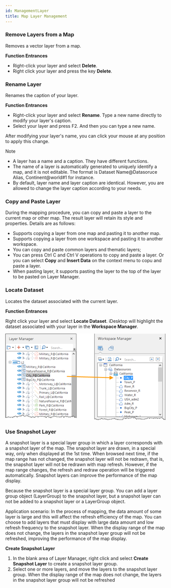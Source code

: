 ```yaml
---
id: ManagementLayer
title: Map Layer Management
---
```

### Remove Layers from a Map

Removes a vector layer from a map.

**Function Entrances**

* Right-click your layer and select **Delete**.
* Right click your layer and press the key **Delete**.

### Rename Layer

Renames the caption of your layer.

**Function Entrances**

* Right-click your layer and select **Rename**. Type a new name directly to modify your layer's caption.
* Select your layer and press F2. And then you can type a new name. 

After modifying your layer's name, you can click your mouse at any position to apply this change.

Note

* A layer has a name and a caption. They have different functions.
* The name of a layer is automatically generated to uniquely identify a map, and it is not editable. The format is Dataset Name@Datasoruce Alias, Continent@world#1 for instance.
* By default, layer name and layer caption are identical. However, you are allowed to change the layer caption according to your needs.

### Copy and Paste Layer

During the mapping procedure, you can copy and paste a layer to the current map or other map. The result layer will retain its style and properties. Details are as follows:

* Supports copying a layer from one map and pasting it to another map.
* Supports copying a layer from one workspace and pasting it to another workspace.
* You can copy and paste common layers and thematic layers;
* You can press Ctrl C and Ctrl V operations to copy and paste a layer. Or you can select **Copy** and **Insert Data** on the context menu to copu and paste a layer.
* When pasting layer, it supports pasting the layer to the top of the layer to be pasted on Layer Manager.

### Locate Dataset

Locates the dataset associated with the current layer.

**Function Entrances**

Right click your layer and select **Locate Dataset**. iDesktop will highlight the dataset associated with your layer in the **Workspace Manager**.

![](img/DtvLocation.png)


### Use Snapshot Layer

A snapshot layer is a special layer group in which a layer corresponds with a
snapshot layer of the map. The snapshot layer are drawn, in a special way,
only when displayed at the 1st time. When browsed next time, if the map range
has not changed, the snapshot layer will not be redrawn, that is, the snapshot
layer will not be redrawn with map refresh. However, if the map range changes,
the refresh and redraw operation will be triggered automatically. Snapshot
layers can improve the performance of the map display.

Because the snapshot layer is a special layer group. You can add a layer group
object (LayerGroup) to the snapshot layer, but a snapshot layer can not be
added to a snapshot layer or a LayerGroup object.

Application scenario: In the process of mapping, the data amount of some layer
is large and this will affect the refresh efficiency of the map. You can
choose to add layers that must display with large data amount and low refresh
frequency to the snapshot layer. When the display range of the map does not
change, the layers in the snapshot layer group will not be refreshed,
improving the performance of the map display.

**Create Snapshot Layer**

1. In the blank area of Layer Manager, right click and select **Create Snapshot Layer** to create a snapshot layer group.
2. Select one or more layers, and move the layers to the snapshot layer group. When the display range of the map does not change, the layers in the snapshot layer group will not be refreshed


